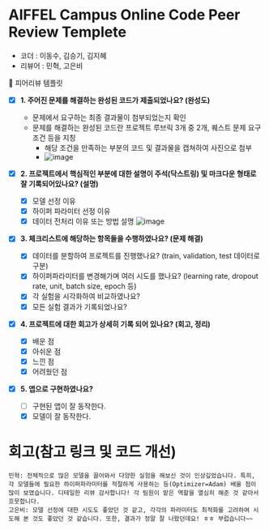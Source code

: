 # AIFFEL Campus Online Code Peer Review Templete
- 코더 : 이동수, 김승기, 김지혜
- 리뷰어 : 민혁, 고은비


<aside>
🤔 피어리뷰 템플릿

- [x]  **1. 주어진 문제를 해결하는 완성된 코드가 제출되었나요? (완성도)**
    - 문제에서 요구하는 최종 결과물이 첨부되었는지 확인
    - 문제를 해결하는 완성된 코드란 프로젝트 루브릭 3개 중 2개, 
    퀘스트 문제 요구조건 등을 지칭
        - 해당 조건을 만족하는 부분의 코드 및 결과물을 캡쳐하여 사진으로 첨부
        - ![image](https://github.com/user-attachments/assets/da8daf6b-5ea4-4f60-86fe-11675a48a5c3)

- [x]  **2. 프로젝트에서 핵심적인 부분에 대한 설명이 주석(닥스트링) 및 마크다운 형태로 잘 기록되어있나요? (설명)**
    - [x]  모델 선정 이유
    - [x]  하이퍼 파라미터 선정 이유
    - [x]  데이터 전처리 이유 또는 방법 설명
        ![image](https://github.com/user-attachments/assets/4c1fb757-08ee-4228-bff4-ec60b948bda2)

- [x]  **3. 체크리스트에 해당하는 항목들을 수행하였나요? (문제 해결)**
    - [x]  데이터를 분할하여 프로젝트를 진행했나요? (train, validation, test 데이터로 구분)
    - [x]  하이퍼파라미터를 변경해가며 여러 시도를 했나요? (learning rate, dropout rate, unit, batch size, epoch 등)
    - [x]  각 실험을 시각화하여 비교하였나요?
    - [x]  모든 실험 결과가 기록되었나요?

- [x]  **4. 프로젝트에 대한 회고가 상세히 기록 되어 있나요? (회고, 정리)**
    - [x]  배운 점
    - [x]  아쉬운 점
    - [x]  느낀 점
    - [x]  어려웠던 점

- [x]  **5.  앱으로 구현하였나요?**
    - [ ]  구현된 앱이 잘 동작한다.
    - [x]  모델이 잘 동작한다.
</aside>

# 회고(참고 링크 및 코드 개선)
```
민혁: 전체적으로 많은 모델을 끌어와서 다양한 실험을 해보신 것이 인상깊었습니다. 특히, 각 모델들에 필요한 하이퍼파라미터를 적절하게 사용하는 등(Optimizer=Adam) 배울 점이 많이 보였습니다. 디테일한 리뷰 감사합니다! 각 팀원이 맡은 역할을 열심히 해준 것 같아서 흐뭇합니다.
고은비: 모델 선정에 대한 시도도 좋았던 것 같고, 각각의 파라미터도 최적화를 고려하여 시도해 본 것도 좋았던 것 같습니다. 또한, 결과가 정말 잘 나왔던데요! ㅎㅎ 부럽습니다~~
```
